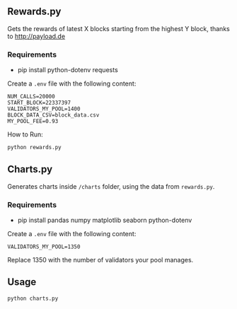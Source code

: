 ## Rewards.py
Gets the rewards of latest X blocks starting from the highest Y block, thanks to http://payload.de

### Requirements
- pip install python-dotenv requests

Create a `.env` file with the following content:

```dotenv
NUM_CALLS=20000
START_BLOCK=22337397
VALIDATORS_MY_POOL=1400
BLOCK_DATA_CSV=block_data.csv
MY_POOL_FEE=0.93

```

How to Run:
```bash
python rewards.py
```

## Charts.py 
Generates charts inside `/charts` folder, using the data from `rewards.py`.

### Requirements
- pip install pandas numpy matplotlib seaborn python-dotenv

Create a `.env` file with the following content:

```dotenv
VALIDATORS_MY_POOL=1350
```
Replace 1350 with the number of validators your pool manages.

## Usage

```bash
python charts.py
```







